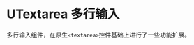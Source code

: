 # UTextarea 多行输入

<s-component-labels :labels="[
    'UI 组件', '表单控件', '行内展示',
]"></s-component-labels>

多行输入组件，在原生`<textarea>`控件基础上进行了一些功能扩展。

<u-h2-tabs router>
    <u-h2-tab title="基础示例" to="/components/u-textarea/examples"></u-h2-tab>
    <u-h2-tab v-if="NODE_ENV === 'development'" title="拓展应用" to="/components/u-textarea/advanced"></u-h2-tab>
    <u-h2-tab v-if="NODE_ENV === 'development'" title="测试用例" to="/components/u-textarea/cases"></u-h2-tab>
    <u-h2-tab title="API" to="/components/u-textarea/api"></u-h2-tab>
</u-h2-tabs>

<router-view></router-view>
